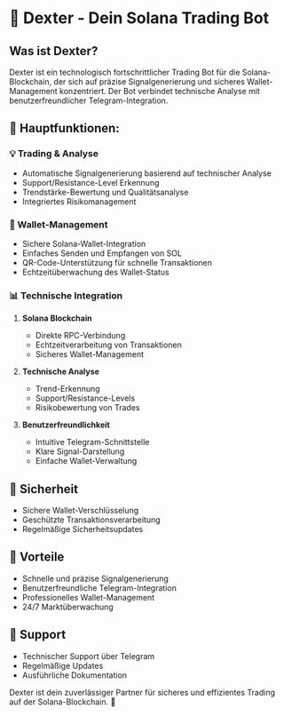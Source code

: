 # 🤖 Dexter - Dein Solana Trading Bot

## Was ist Dexter?
Dexter ist ein technologisch fortschrittlicher Trading Bot für die Solana-Blockchain, der sich auf präzise Signalgenerierung und sicheres Wallet-Management konzentriert. Der Bot verbindet technische Analyse mit benutzerfreundlicher Telegram-Integration.

## 🚀 Hauptfunktionen:

### 💡 Trading & Analyse
- Automatische Signalgenerierung basierend auf technischer Analyse
- Support/Resistance-Level Erkennung
- Trendstärke-Bewertung und Qualitätsanalyse
- Integriertes Risikomanagement

### 💼 Wallet-Management
- Sichere Solana-Wallet-Integration
- Einfaches Senden und Empfangen von SOL
- QR-Code-Unterstützung für schnelle Transaktionen
- Echtzeitüberwachung des Wallet-Status

### 📊 Technische Integration
1. **Solana Blockchain**
   - Direkte RPC-Verbindung
   - Echtzeitverarbeitung von Transaktionen
   - Sicheres Wallet-Management

2. **Technische Analyse**
   - Trend-Erkennung
   - Support/Resistance-Levels
   - Risikobewertung von Trades

3. **Benutzerfreundlichkeit**
   - Intuitive Telegram-Schnittstelle
   - Klare Signal-Darstellung
   - Einfache Wallet-Verwaltung

## 🔐 Sicherheit
- Sichere Wallet-Verschlüsselung
- Geschützte Transaktionsverarbeitung
- Regelmäßige Sicherheitsupdates

## 🌟 Vorteile
- Schnelle und präzise Signalgenerierung
- Benutzerfreundliche Telegram-Integration
- Professionelles Wallet-Management
- 24/7 Marktüberwachung

## 💪 Support
- Technischer Support über Telegram
- Regelmäßige Updates
- Ausführliche Dokumentation

Dexter ist dein zuverlässiger Partner für sicheres und effizientes Trading auf der Solana-Blockchain. 🚀